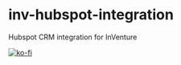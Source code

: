 # inv-hubspot-integration

Hubspot CRM integration for InVenture


[![ko-fi](https://ko-fi.com/img/githubbutton_sm.svg)](https://ko-fi.com/L3L5LJ3TB)
